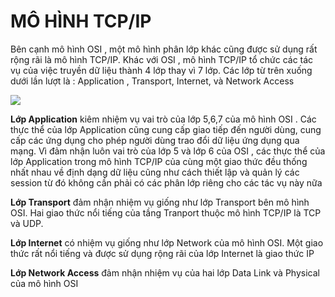 # MÔ HÌNH TCP/IP #

Bên cạnh mô hình OSI , một mô hình phân lớp khác cũng được sử dụng rất rộng rãi là mô hình TCP/IP. Khác với OSI , mô hình TCP/IP tổ chức các tác vụ của việc truyền dữ liệu thành 4 lớp thay vì 7 lớp. Các lớp từ trên xuống dưới lần lượt là : Application , Transport, Internet, và Network Access

![](https://voer.edu.vn/file/10028)

**Lớp Application** kiêm nhiệm vụ vai trò của lớp 5,6,7 của mô hình OSI . Các thực thể của lớp  Application cũng cung cấp giao tiếp đến người dùng, cung cấp các ứng dụng cho phép người dùng trao đổi dữ liệu ứng dụng qua mạng. Vì đảm nhận luôn vai trò của lớp 5 và lớp 6 của OSI , các thực thể của lớp Application trong mô hình TCP/IP của cùng một giao thức đều thống nhất nhau về định dạng dữ liệu cũng như cách thiết lập và quản lý các session từ đó không cần phải có các phân lớp riêng cho các tác vụ này nữa

**Lớp Transport** đảm nhận nhiệm vụ giống như lớp Transport bên mô hình OSI. Hai giao thức nổi tiếng của tầng Tranport thuộc mô hình TCP/IP là TCP và UDP.

**Lớp Internet** có nhiệm vụ giống như lớp Network của mô hình OSI. Một giao thức rất nổi tiếng và được sử dụng rộng rãi của lớp Internet là giao thức IP

**Lớp Network Access** đảm nhận nhiệm vụ của hai lớp Data Link và Physical của mô hình OSI

